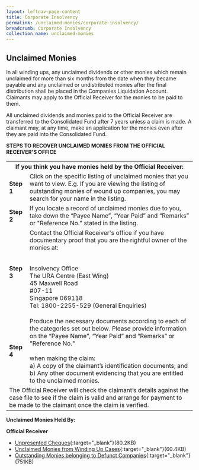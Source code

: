 ```yaml
---
layout: leftnav-page-content
title: Corporate Insolvency
permalink: /unclaimed-monies/corporate-insolvency/
breadcrumb: Corporate Insolvency
collection_name: unclaimed-monies
---
```


Unclaimed Monies
---

In all winding ups, any unclaimed dividends or other monies which remain unclaimed for more than six months from the date when they became payable and any unclaimed or undistributed monies after the final distribution shall be placed in the Companies Liquidation Account. Claimants may apply to the Official Receiver for the monies to be paid to them.

All unclaimed dividends and monies paid to the Official Receiver are transferred to the Consolidated Fund after 7 years unless a claim is made. A claimant may, at any time, make an application for the monies even after they are paid into the Consolidated Fund.

**STEPS TO RECOVER UNCLAIMED MONIES FROM THE OFFICIAL RECEIVER'S OFFICE**

<table>
 <tr>
  <th colspan="2">If you think you have monies held by the Official Receiver:</th>
 </tr>
 <tr>
  <td><b>Step 1</b></td>
  <td>	
Click on the specific listing of unclaimed monies that you want to view. E.g. If you are viewing the listing of outstanding monies of wound up companies, you may search for your name in the listing.</td>
 </tr>
 <tr>
  <td><b>Step 2</b></td>
  <td>If you locate a record of unclaimed monies due to you, take down the “Payee Name”, “Year Paid” and “Remarks” or "Reference No." stated in the listing.</td>
 </tr>
 <tr>
  <td><b>Step 3</b></td>
  <td>
   Contact the Official Receiver's office if you have documentary proof that you are the rightful owner of the monies at:<br><br>
   
Insolvency Office<br>
The URA Centre (East Wing)<br>
45 Maxwell Road<br>
#07-11<br>
Singapore 069118<br>
Tel: 1800-2255-529 (General Enquiries)<br>
  </td>
 </tr>
 <tr>
 <td><b>Step 4</b></td>
 <td>
  Produce the necessary documents according to each of the categories set out below. Please provide information on the “Payee Name”, “Year Paid” and “Remarks” or "Reference No."<br><br>
when making the claim:<br>
a) A copy of the claimant’s identification documents; and<br>
b) Any other document evidencing that you are entitled to the unclaimed monies.
 </td>
 </tr>
 <tr>
  <td colspan="2">The Official Receiver will check the claimant’s details against the case file to see if the claim is valid and arrange for payment to be made to the claimant once the claim is verified.</td>
 </tr>
</table>

**Unclaimed Monies Held By:**

**Official Receiver**<br>
* [Unpresented Cheques](/files/CWUnpresentedCheques31032020.pdf/){:target="_blank"}(80.2KB)<br>
* [Unclaimed Monies from Winding Up Cases](/files/CWUnclaimedAssets31032020.pdf/){:target="_blank"}(60.4KB)<br>
* [Outstanding Monies belonging to Defunct Companies](/files/CWOutstandingAssets31032020.pdf/){:target="_blank"}(751KB)<br>

